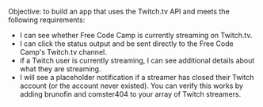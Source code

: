 Objective: to build an app that uses the Twitch.tv API and meets the following requirements:

 - I can see whether Free Code Camp is currently streaming on Twitch.tv.
 - I can click the status output and be sent directly to the Free Code Camp's Twitch.tv channel.
 - if a Twitch user is currently streaming, I can see additional details about what they are streaming.
 - I will see a placeholder notification if a streamer has closed their Twitch account (or the account never existed). You can verify this works by adding brunofin and comster404 to your array of Twitch streamers.
